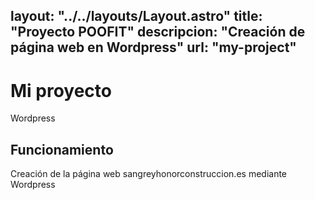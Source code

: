 layout: "../../layouts/Layout.astro"
title: "Proyecto POOFIT"
descripcion: "Creación de página web en Wordpress"
url: "my-project"
---

# Mi proyecto
Wordpress
## Funcionamiento
Creación de la página web sangreyhonorconstruccion.es mediante Wordpress